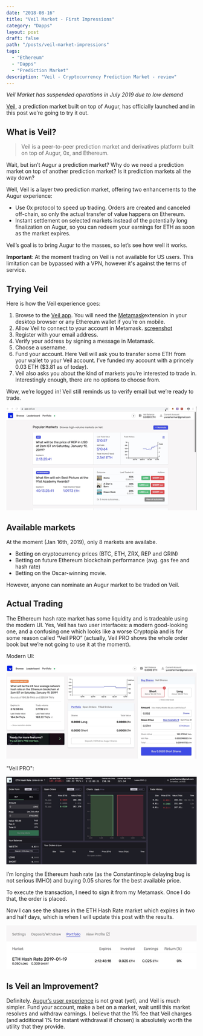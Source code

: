 ```yaml
---
date: "2018-08-16"
title: "Veil Market - First Impressions"
category: "Dapps"
layout: post
draft: false
path: "/posts/veil-market-impressions"
tags:
  - "Ethereum"
  - "Dapps"
  - "Prediction Market"
description: "Veil - Cryptocurrency Prediction Market - review"
---
```



_Veil Market has suspended operations in July 2019 due to low demand_

[Veil](https://veil.co/), a prediction market built on top of Augur,  has officially launched and in this post we're going to try it out.

## What is Veil?

> Veil is a peer-to-peer prediction market and derivatives platform built on top of Augur, 0x, and Ethereum.

Wait, but isn’t Augur a prediction market? Why do we need a prediction market on top of another prediction market? Is it prediction markets all the way down?

Well, Veil is a layer two prediction market, offering two enhancements to the Augur experience:
- Use 0x protocol to speed up trading. Orders are created and canceled off-chain, so only the actual transfer of value happens on Ethereum.
- Instant settlement on selected markets instead of the potentially long finalization on Augur, so you can redeem your earnings for ETH as soon as the market expires.

Veil’s goal is to bring Augur to the masses, so let’s see how well it works.

**Important**: At the moment trading on Veil is not available for US users. This limitation can be bypassed with a VPN, however it's against the terms of service.

## Trying Veil

Here is how the Veil experience goes:

1. Browse to the [Veil app](https://app.veil.co). You will need the [Metamask](https://metamask.io)extension in your desktop browser or any Ethereum wallet if you’re on mobile.
2. Allow Veil to connect to your account in Metamask. [screenshot](./metamask_connect.jpg)
3. Register with your email address.
4. Verify your address by signing a message in Metamask.
5. Choose a username.
6. Fund your account. Here Veil will ask you to transfer some ETH from your wallet to your Veil account. I’ve funded my account with a princely 0.03 ETH ($3.81 as of today).
7. Veil also asks you about the kind of markets you’re interested to trade in. Interestingly enough, there are no options to choose from.

Wow, we’re logged in! Veil still reminds us to verify email but we’re ready to trade.

![logged in](./veil_main.jpg)

## Available markets

At the moment (Jan 16th, 2019), only 8 markets are availabe. 
- Betting on cryptocurrency prices (BTC, ETH, ZRX, REP and GRIN)
- Betting on future Ethereum blockchain performance (avg. gas fee and hash rate)
- Betting on the Oscar-winning movie.

However, anyone can nominate an Augur market to be traded on Veil.

## Actual Trading

The Ethereum hash rate market has some liquidity and is tradeable using the modern UI. Yes, Veil has two user interfaces: a modern good-looking one, and a confusing one which looks like a worse Cryptopia and is for some reason called “Veil PRO” (actually, Veil PRO shows the whole order book but we’re not going to use it at the moment).

Modern UI:

![veil market - modern](./veil_market_ui.jpg)

"Veil PRO":

![veil pro](./veil_pro.jpg)


I’m longing the Ethereum hash rate (as the Constantinople delaying bug is not serious IMHO) and buying 0.05 shares for the best available price. 

To execute the transaction, I need to sign it from my Metamask. Once I do that, the order is placed.

Now I can see the shares in the ETH Hash Rate market which expires in two and half days, which is when I will update this post with the results.

![veil portfolio](./veil_portfolio.jpg)

## Is Veil an Improvement?

Definitely. [Augur’s user experience](https://www.augur.net) is not great (yet), and Veil is much simpler. Fund your account, make a bet on a market, wait until this market resolves and withdraw earnings. I believe that the 1% fee that Veil charges (and additional 1% for instant withdrawal if chosen) is absolutely worth the utility that they provide.

